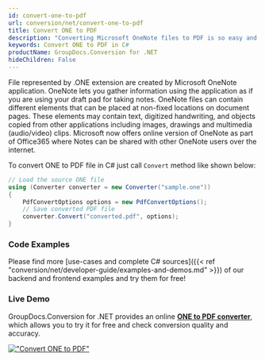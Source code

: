 ```yaml
---
id: convert-one-to-pdf
url: conversion/net/convert-one-to-pdf
title: Convert ONE to PDF
description: "Converting Microsoft OneNote files to PDF is so easy and straightforward with Groupdocs.Conversion for .NET. Just a few lines of C# code to convert ONE note file to PDF document, check our guide to learn how."
keywords: Convert ONE to PDF in C#
productName: GroupDocs.Conversion for .NET
hideChildren: False
---
```


File represented by .ONE extension are created by Microsoft OneNote application. OneNote lets you gather information using the application as if you are using your draft pad for taking notes. OneNote files can contain different elements that can be placed at non-fixed locations on document pages. These elements may contain text, digitized handwriting, and objects copied from other applications including images, drawings and multimedia (audio/video) clips. Microsoft now offers online version of OneNote as part of Office365 where Notes can be shared with other OneNote users over the internet.

To convert ONE to PDF file in C# just call `Convert` method like shown below:

```csharp
// Load the source ONE file
using (Converter converter = new Converter("sample.one"))
{
    PdfConvertOptions options = new PdfConvertOptions();
    // Save converted PDF file
    converter.Convert("converted.pdf", options);
}
```

### Code Examples

Please find more [use-cases and complete C# sources]({{< ref "conversion/net/developer-guide/examples-and-demos.md" >}}) of our backend and frontend examples and try them for free!

### Live Demo

GroupDocs.Conversion for .NET provides an online [**ONE to PDF converter**](https://products.groupdocs.app/conversion/one-to-pdf), which allows you to try it for free and check conversion quality and accuracy.

[!["Convert ONE to PDF"](conversion/net/images/convert-one-to-pdf.png)](https://products.groupdocs.app/conversion/one-to-pdf)